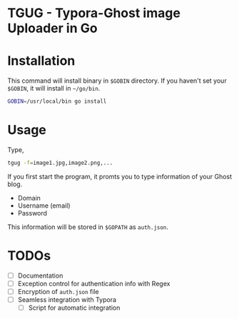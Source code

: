 # TGUG - Typora-Ghost image Uploader in Go



# Installation

This command will install binary in `$GOBIN` directory. If you haven't set your `$GOBIN`, it will install in `~/go/bin`.

```bash
GOBIN=/usr/local/bin go install
```



# Usage

Type,

```bash
tgug -f=image1.jpg,image2.png,...
```



If you first start the program, it promts you to type information of your Ghost blog.

- Domain
- Username (email)
- Password

This information will be stored in `$GOPATH` as `auth.json`.

# TODOs

- [ ] Documentation
- [ ] Exception control for authentication info with Regex
- [ ] Encryption of `auth.json` file
- [ ] Seamless integration with Typora
  - [ ] Script for automatic integration